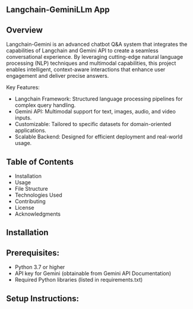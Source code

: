 ## Langchain-GeminiLLm App

## Overview
Langchain-Gemini is an advanced chatbot Q&A system that integrates the capabilities of Langchain and Gemini API to create a seamless conversational experience. By leveraging cutting-edge natural language processing (NLP) techniques and multimodal capabilities, this project enables intelligent, context-aware interactions that enhance user engagement and deliver precise answers.

Key Features:
- Langchain Framework: Structured language processing pipelines for complex query handling.
- Gemini API: Multimodal support for text, images, audio, and video inputs.
- Customizable: Tailored to specific datasets for domain-oriented applications.
- Scalable Backend: Designed for efficient deployment and real-world usage.

## Table of Contents
- Installation
- Usage
- File Structure
- Technologies Used
- Contributing
- License
- Acknowledgments

## Installation

## Prerequisites:
- Python 3.7 or higher
- API key for Gemini (obtainable from Gemini API Documentation)
- Required Python libraries (listed in requirements.txt)

## Setup Instructions:









